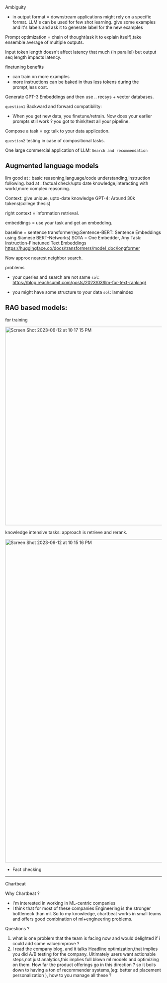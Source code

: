Ambiguity
 - in output format = downstream applications might rely on a specific format.
 LLM's can be used for few shot learning. give some examples and it's labels and ask it to generate label for the new examples
 
 Prompt optimization = chain of thought(ask it to explain itself),take ensemble average of multiple outputs.
 
 Input token length doesn't affect latency that much (in parallel) but output seq length impacts latency.
 
 finetuning benefits
 - can train on more examples
 - more instructions can be baked in thus less tokens during the prompt,less cost.

Generate GPT-3 Embeddings and then use .. recsys + vector databases.

`question1`
Backward and forward compatibility:
- When you get new data, you finetune/retrain. Now does your earlier prompts still work ? you got to think/test all your pipeline.

Compose a task = eg: talk to your data application.

`question2`
testing in case of compositional tasks.

One large commercial application of LLM: `Search and recommendation`


## Augmented language models

llm good at : basic reasoning,language/code understanding,instruction following.
bad at : factual check/upto date knowledge,interacting with world,more complex reasoning.

Context: give unique, upto-date knowledge
GPT-4: Around 30k tokens(college thesis)

right context = information retrieval.

embeddings = use your task and get an embedding.

baseline = sentence transformer(eg:Sentence-BERT: Sentence Embeddings using Siamese BERT-Networks)
SOTA = One Embedder, Any Task: Instruction-Finetuned Text Embeddings
https://huggingface.co/docs/transformers/model_doc/longformer

Now approx nearest neighbor search.

problems
- your queries and search are not same
`sol`: https://blog.reachsumit.com/posts/2023/03/llm-for-text-ranking/

- you might have some structure to your data
`sol`: lamaindex

## RAG based models:

for training

<img width="638" alt="Screen Shot 2023-06-12 at 10 17 15 PM" src="https://github.com/vin136/Machine-Learning-Interview-Questions/assets/21222766/f5d141d2-79a0-4dd9-8b30-d614a6265ac8">



knowledge intensive tasks: approach is retrieve and rerank.



<img width="1039" alt="Screen Shot 2023-06-12 at 10 15 16 PM" src="https://github.com/vin136/Machine-Learning-Interview-Questions/assets/21222766/c55b451d-cce4-41fb-b064-20a7ad2e7618">


- Fact checking




-----------------------------------------

Chartbeat

Why Chartbeat ?

- I'm interested in working in ML-centric companies
- I think that for most of these companies Engineering is the stronger bottleneck than ml.
So to my knowledge, chartbeat works in small teams and offers good combination of ml+engineering problems.

Questions ?
1. what is one problem that the team is facing now and would delighted if i could add some value/improve ?
2. I read the company blog, and it talks Headline optimization,that implies you did A/B testing for the company. Ultimately users want actionable steps,not just analytics,this implies full blown ml models and optimizing on them. How far the product offerings go in this direction ? so it boils down to having a ton of recommender systems,(eg: better ad placement personalization ), how to you manage all these ?
